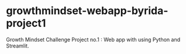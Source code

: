 # growthmindset-webapp-byrida-project1
Growth Mindset Challenge Project no.1 : Web app with using Python and Streamlit.
